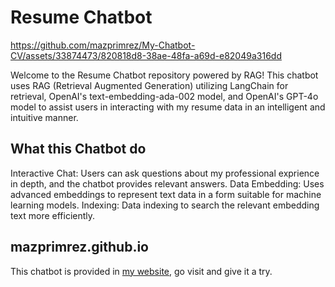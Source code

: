 # Resume Chatbot
https://github.com/mazprimrez/My-Chatbot-CV/assets/33874473/820818d8-38ae-48fa-a69d-e82049a316dd

Welcome to the Resume Chatbot repository powered by RAG! This chatbot uses RAG (Retrieval Augmented Generation) utilizing LangChain for retrieval, OpenAI's text-embedding-ada-002 model, and OpenAI's GPT-4o model to assist users in interacting with my resume data in an intelligent and intuitive manner.

## What this Chatbot do
Interactive Chat: Users can ask questions about my professional exprience in depth, and the chatbot provides relevant answers.
Data Embedding: Uses advanced embeddings to represent text data in a form suitable for machine learning models.
Indexing: Data indexing to search the relevant embedding text more efficiently.

## mazprimrez.github.io
This chatbot is provided in [my website](https://mazprimrez.github.io), go visit and give it a try.



